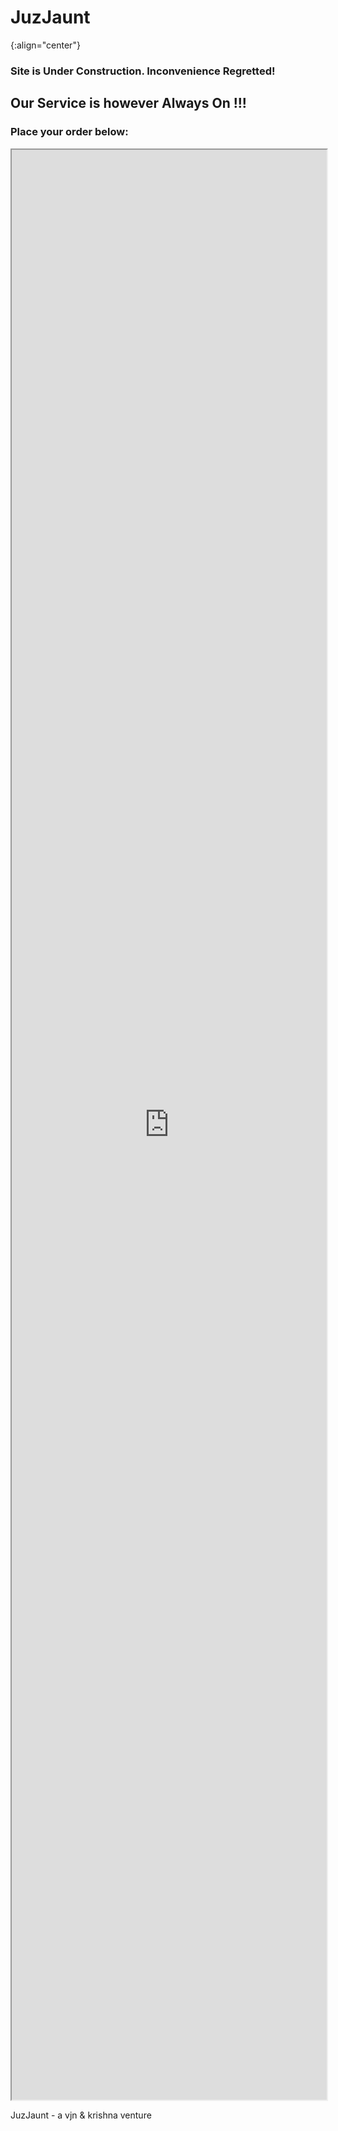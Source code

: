 ---
---

# JuzJaunt
{:align="center"}

### Site is Under Construction. Inconvenience Regretted!

## Our Service is however Always On !!!

### Place your order below:

<iframe src="https://docs.google.com/forms/d/e/1FAIpQLSd0KZwsjNSRv1CFL8rei-JA2zYYe4rISutTM0rxkXs7VQPZDA/viewform?embedded=true" height="80%" width="100%">Loading...</iframe>

JuzJaunt - a vjn & krishna venture
